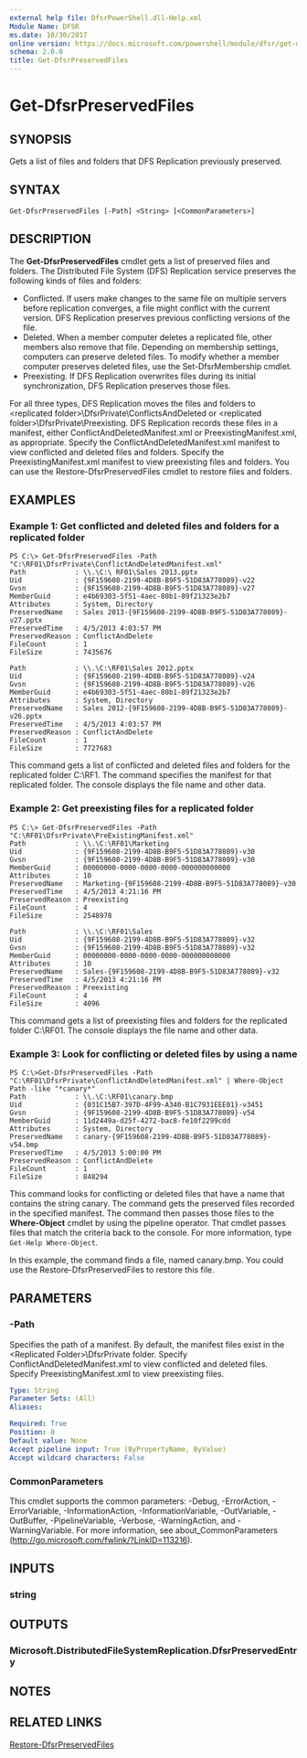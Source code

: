 ```yaml
---
external help file: DfsrPowerShell.dll-Help.xml
Module Name: DFSR
ms.date: 10/30/2017
online version: https://docs.microsoft.com/powershell/module/dfsr/get-dfsrpreservedfiles?view=windowsserver2012r2-ps&wt.mc_id=ps-gethelp
schema: 2.0.0
title: Get-DfsrPreservedFiles
---
```


# Get-DfsrPreservedFiles

## SYNOPSIS
Gets a list of files and folders that DFS Replication previously preserved.

## SYNTAX

```
Get-DfsrPreservedFiles [-Path] <String> [<CommonParameters>]
```

## DESCRIPTION
The **Get-DfsrPreservedFiles** cmdlet gets a list of preserved files and folders.
The Distributed File System (DFS) Replication service preserves the following kinds of files and folders: 

- Conflicted.
If users make changes to the same file on multiple servers before replication converges, a file might conflict with the current version.
DFS Replication preserves previous conflicting versions of the file.
- Deleted.
When a member computer deletes a replicated file, other members also remove that file.
Depending on membership settings, computers can preserve deleted files.
To modify whether a member computer preserves deleted files, use the Set-DfsrMembership cmdlet. 
- Preexisting.
If DFS Replication overwrites files during its initial synchronization, DFS Replication preserves those files.

For all three types, DFS Replication moves the files and folders to \<replicated folder\>\DfsrPrivate\ConflictsAndDeleted or \<replicated folder\>\DfsrPrivate\Preexisting.
DFS Replication records these files in a manifest, either ConflictAndDeletedManifest.xml or PreexistingManifest.xml, as appropriate.
Specify the ConflictAndDeletedManifest.xml manifest to view conflicted and deleted files and folders.
Specify the PreexistingManifest.xml manifest to view preexisting files and folders.
You can use the Restore-DfsrPreservedFiles cmdlet to restore files and folders.

## EXAMPLES

### Example 1: Get conflicted and deleted files and folders for a replicated folder
```
PS C:\> Get-DfsrPreservedFiles -Path "C:\RF01\DfsrPrivate\ConflictAndDeletedManifest.xml"
Path            : \\.\C:\ RF01\Sales 2013.pptx
Uid             : {9F159608-2199-4D8B-B9F5-51D83A778089}-v22
Gvsn            : {9F159608-2199-4D8B-B9F5-51D83A778089}-v27
MemberGuid      : e4b69303-5f51-4aec-80b1-89f21323e2b7
Attributes      : System, Directory
PreservedName   : Sales 2013-{9F159608-2199-4D8B-B9F5-51D83A778089}-v27.pptx
PreservedTime   : 4/5/2013 4:03:57 PM
PreservedReason : ConflictAndDelete
FileCount       : 1
FileSize        : 7435676

Path            : \\.\C:\RF01\Sales 2012.pptx
Uid             : {9F159608-2199-4D8B-B9F5-51D83A778089}-v24
Gvsn            : {9F159608-2199-4D8B-B9F5-51D83A778089}-v26
MemberGuid      : e4b69303-5f51-4aec-80b1-89f21323e2b7
Attributes      : System, Directory
PreservedName   : Sales 2012-{9F159608-2199-4D8B-B9F5-51D83A778089}-v26.pptx
PreservedTime   : 4/5/2013 4:03:57 PM
PreservedReason : ConflictAndDelete
FileCount       : 1
FileSize        : 7727683
```

This command gets a list of conflicted and deleted files and folders for the replicated folder C:\RF1.
The command specifies the manifest for that replicated folder.
The console displays the file name and other data.

### Example 2: Get preexisting files for a replicated folder
```
PS C:\> Get-DfsrPreservedFiles -Path "C:\RF01\DfsrPrivate\PreExistingManifest.xml"
Path            : \\.\C:\RF01\Marketing
Uid             : {9F159608-2199-4D8B-B9F5-51D83A778089}-v30
Gvsn            : {9F159608-2199-4D8B-B9F5-51D83A778089}-v30
MemberGuid      : 00000000-0000-0000-0000-000000000000
Attributes      : 10
PreservedName   : Marketing-{9F159608-2199-4D8B-B9F5-51D83A778089}-v30
PreservedTime   : 4/5/2013 4:21:16 PM
PreservedReason : Preexisting
FileCount       : 4
FileSize        : 2548978

Path            : \\.\C:\RF01\Sales
Uid             : {9F159608-2199-4D8B-B9F5-51D83A778089}-v32
Gvsn            : {9F159608-2199-4D8B-B9F5-51D83A778089}-v32
MemberGuid      : 00000000-0000-0000-0000-000000000000
Attributes      : 10
PreservedName   : Sales-{9F159608-2199-4D8B-B9F5-51D83A778089}-v32
PreservedTime   : 4/5/2013 4:21:16 PM
PreservedReason : Preexisting
FileCount       : 4
FileSize        : 4096
```

This command gets a list of preexisting files and folders for the replicated folder C:\RF01.
The console displays the file name and other data.

### Example 3: Look for conflicting or deleted files by using a name
```
PS C:\>Get-DfsrPreservedFiles -Path "C:\RF01\DfsrPrivate\ConflictAndDeletedManifest.xml" | Where-Object Path -like "*canary*"
Path            : \\.\C:\RF01\canary.bmp
Uid             : {031C15B7-397D-4F99-A340-B1C7931EEE01}-v3451
Gvsn            : {9F159608-2199-4D8B-B9F5-51D83A778089}-v54
MemberGuid      : 11d2449a-d25f-4272-bac8-fe10f2299cdd
Attributes      : System, Directory
PreservedName   : canary-{9F159608-2199-4D8B-B9F5-51D83A778089}-v54.bmp
PreservedTime   : 4/5/2013 5:00:00 PM
PreservedReason : ConflictAndDelete
FileCount       : 1
FileSize        : 848294
```

This command looks for conflicting or deleted files that have a name that contains the string canary.
The command gets the preserved files recorded in the specified manifest.
The command then passes those files to the **Where-Object** cmdlet by using the pipeline operator.
That cmdlet passes files that match the criteria back to the console.
For more information, type `Get-Help Where-Object`.

In this example, the command finds a file, named canary.bmp.
You could use the Restore-DfsrPreservedFiles to restore this file.

## PARAMETERS

### -Path
Specifies the path of a manifest.
By default, the manifest files exist in the \<Replicated Folder\>\DfsrPrivate folder.
Specify ConflictAndDeletedManifest.xml to view conflicted and deleted files.
Specify PreexistingManifest.xml to view preexisting files.

```yaml
Type: String
Parameter Sets: (All)
Aliases: 

Required: True
Position: 0
Default value: None
Accept pipeline input: True (ByPropertyName, ByValue)
Accept wildcard characters: False
```

### CommonParameters
This cmdlet supports the common parameters: -Debug, -ErrorAction, -ErrorVariable, -InformationAction, -InformationVariable, -OutVariable, -OutBuffer, -PipelineVariable, -Verbose, -WarningAction, and -WarningVariable. For more information, see about_CommonParameters (http://go.microsoft.com/fwlink/?LinkID=113216).

## INPUTS

### string

## OUTPUTS

### Microsoft.DistributedFileSystemReplication.DfsrPreservedEntry

## NOTES

## RELATED LINKS

[Restore-DfsrPreservedFiles](./Restore-DfsrPreservedFiles.md)


